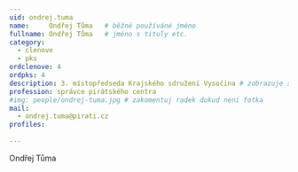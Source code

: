```yaml
---
uid: ondrej.tuma
name:     Ondřej Tůma  	# běžně používáné jméno
fullname: Ondřej Tůma  	# jméno s tituly etc.
category:
  - clenove
  - pks
ordclenove: 4
ordpks: 4
description: 3. místopředseda Krajského sdružení Vysočina # zobrazuje se v lide
profession: správce pirátského centra
#img: people/ondrej-tuma.jpg # zakomentuj radek dokud není fotka
mail:
  - ondrej.tuma@pirati.cz
profiles:
  
---
```


Ondřej Tůma
